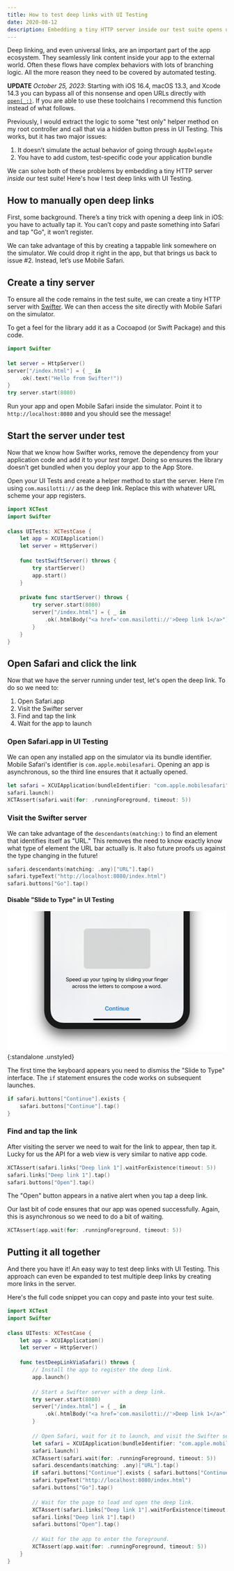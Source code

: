 ```yaml
---
title: How to test deep links with UI Testing
date: 2020-08-12
description: Embedding a tiny HTTP server inside our test suite opens up a world of opportunity.
---
```


Deep linking, and even universal links, are an important part of the app ecosystem. They seamlessly link content inside your app to the external world. Often these flows have complex behaviors with lots of branching logic. All the more reason they need to be covered by automated testing.

<p class="note"><strong>UPDATE</strong> <em>October 25, 2023</em>: Starting with iOS 16.4, macOS 13.3, and Xcode 14.3 you can bypass all of this nonsense and open URLs directly with <a href="https://developer.apple.com/documentation/xctest/xcuiapplication/4108226-open"><code>open(_:)</code></a>. If you are able to use these toolchains I recommend this function instead of what follows.</p>

Previously, I would extract the logic to some "test only" helper method on my root controller and call that via a hidden button press in UI Testing. This works, but it has two major issues:

1. It doesn’t simulate the actual behavior of going through `AppDelegate`
2. You have to add custom, test-specific code your application bundle

We can solve both of these problems by embedding a tiny HTTP server *inside* our test suite! Here's how I test deep links with UI Testing.

## How to manually open deep links

First, some background.  There’s a tiny trick with opening a deep link in iOS: you have to actually tap it. You can’t copy and paste something into Safari and tap "Go", it won’t register.

We can take advantage of this by creating a tappable link somewhere on the simulator. We could drop it right in the app, but that brings us back to issue #2. Instead, let’s use Mobile Safari.

## Create a tiny server

To ensure all the code remains in the test suite, we can create a tiny HTTP server with [Swifter](https://github.com/httpswift/swifter). We can then access the site directly with Mobile Safari on the simulator.

To get a feel for the library add it as a Cocoapod (or Swift Package) and this code.

```swift
import Swifter

let server = HttpServer()
server["/index.html"] = { _ in
    .ok(.text("Hello from Swifter!"))
}
try server.start(8080)
```

Run your app and open Mobile Safari inside the simulator. Point it to `http://localhost:8080` and you should see the message!

## Start the server under test

Now that we know how Swifter works, remove the dependency from your application code and add it to your *test target*. Doing so ensures the library doesn’t get bundled when you deploy your app to the App Store.

Open your UI Tests and create a helper method to start the server. Here I'm using `com.masilotti://` as the deep link. Replace this with whatever URL scheme your app registers.

```swift
import XCTest
import Swifter

class UITests: XCTestCase {
    let app = XCUIApplication()
    let server = HttpServer()

    func testSwiftServer() throws {
        try startServer()
        app.start()
    }

    private func startServer() throws {
        try server.start(8080)
        server["/index.html"] = { _ in
            .ok(.htmlBody("<a href='com.masilotti://'>Deep link 1</a>"))
        }
    }
}
```

## Open Safari and click the link

Now that we have the server running under test, let's open the deep link. To do so we need to:

1. Open Safari.app
1. Visit the Swifter server
1. Find and tap the link
1. Wait for the app to launch

### Open Safari.app in UI Testing

We can open any installed app on the simulator via its bundle identifier. Mobile Safari's identifier is `com.apple.mobilesafari`. Opening an app is asynchronous, so the third line ensures that it actually opened.

```swift
let safari = XCUIApplication(bundleIdentifier: "com.apple.mobilesafari")
safari.launch()
XCTAssert(safari.wait(for: .runningForeground, timeout: 5))
```

### Visit the Swifter server

We can take advantage of the `descendants(matching:)` to find an element that identifies itself as "URL." This removes the need to know exactly know what type of element the URL bar actually is. It also future proofs us against the type changing in the future!

```swift
safari.descendants(matching: .any)["URL"].tap()
safari.typeText("http://localhost:8080/index.html")
safari.buttons["Go"].tap()
```

#### Disable "Slide to Type" in UI Testing

![Slide to Type keyboard](/assets/images/test-deep-links-with-ui-testing/slide-to-type.png){:standalone .unstyled}

The first time the keyboard appears you need to dismiss the "Slide to Type" interface. The `if` statement ensures the code works on subsequent launches.

```swift
if safari.buttons["Continue"].exists {
    safari.buttons["Continue"].tap()
}
```

### Find and tap the link

After visiting the server we need to wait for the link to appear, then tap it. Lucky for us the API for a web view is very similar to native app code.

```swift
XCTAssert(safari.links["Deep link 1"].waitForExistence(timeout: 5))
safari.links["Deep link 1"].tap()
safari.buttons["Open"].tap()
```

The "Open" button appears in a native alert when you tap a deep link.

Our last bit of code ensures that our app was opened successfully. Again, this is asynchronous so we need to do a bit of waiting.

```swift
XCTAssert(app.wait(for: .runningForeground, timeout: 5))
```

## Putting it all together

And there you have it! An easy way to test deep links with UI Testing. This approach can even be expanded to test multiple deep links by creating more links in the server.

Here's the full code snippet you can copy and paste into your test suite.


```swift
import XCTest
import Swifter

class UITests: XCTestCase {
    let app = XCUIApplication()
    let server = HttpServer()

    func testDeepLinkViaSafari() throws {
        // Install the app to register the deep link.
        app.launch()

        // Start a Swifter server with a deep link.
        try server.start(8080)
        server["/index.html"] = { _ in
            .ok(.htmlBody("<a href='com.masilotti://'>Deep link 1</a>"))
        }

        // Open Safari, wait for it to launch, and visit the Swifter server.
        let safari = XCUIApplication(bundleIdentifier: "com.apple.mobilesafari")
        safari.launch()
        XCTAssert(safari.wait(for: .runningForeground, timeout: 5))
        safari.descendants(matching: .any)["URL"].tap()
        if safari.buttons["Continue"].exists { safari.buttons["Continue"].tap() }
        safari.typeText("http://localhost:8080/index.html")
        safari.buttons["Go"].tap()

        // Wait for the page to load and open the deep link.
        XCTAssert(safari.links["Deep link 1"].waitForExistence(timeout: 5))
        safari.links["Deep link 1"].tap()
        safari.buttons["Open"].tap()

        // Wait for the app to enter the foreground.
        XCTAssert(app.wait(for: .runningForeground, timeout: 5))
    }
}
```
